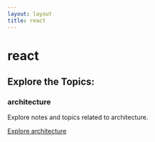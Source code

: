 ```yaml
---
layout: layout
title: react
---
```


# react

## Explore the Topics:
<div class="card-grid">

<div class="card">
  <h3>architecture</h3>
  <p>Explore notes and topics related to architecture.</p>
  <a href="./architecture/index.html">Explore architecture</a>
</div>
</div>

